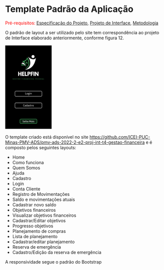 # Template Padrão da Aplicação

<span style="color:red">Pré-requisitos: <a href="2-Especificação do Projeto.md"> Especificação do Projeto</a></span>, <a href="3-Projeto de Interface.md"> Projeto de Interface</a>, <a href="4-Metodologia.md"> Metodologia</a>

O padrão de layout a ser utilizado pelo site tem correspondência ao projeto de Interface elaborado anteriormente, conforme figura 12.

![Template padrão do site](img\1.PNG "Figura 12 - Template padrão do site")

O template criado está disponível no site https://github.com/ICEI-PUC-Minas-PMV-ADS/pmv-ads-2022-2-e2-proj-int-t4-gestao-financeira e é composto pelos seguintes layouts: 
- Home
- Como funciona 
-	Quem Somos
-	Ajuda
-	Cadastro
-	Login
-	Conta Cliente
-	Registro de Movimentações
-	Saldo e movimentações atuais 
-	Cadastrar novo saldo
-	Objetivos financeiros 
-	Visualizar objetivos financeiros
-	Cadastrar/Editar objetivos
-	Progresso objetivos
-	Planejamento de compras
-	Lista de planejamento
-	Cadastrar/editar planejamento
-	Reserva de emergência
-	Cadastro/Edição da reserva de emergência

A responsividade segue o padrão do Bootstrap
